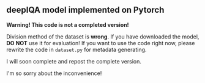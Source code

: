 ## deepIQA model implemented on Pytorch

**Warning! This code is not a completed version!**

Division method of the dataset is **wrong**. 
If you have downloaded the model, **DO NOT** use it for evaluation!
If you want to use the code right now, please rewrite the code in `dataset.py` for metadata generating.

I will soon complete and repost the complete version.

I'm so sorry about the inconvenience! 